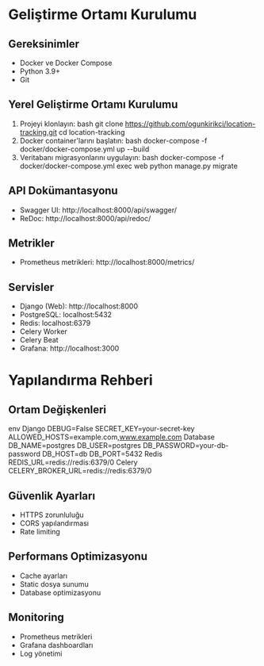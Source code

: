 # Geliştirme Ortamı Kurulumu

## Gereksinimler
- Docker ve Docker Compose
- Python 3.9+
- Git

## Yerel Geliştirme Ortamı Kurulumu

1. Projeyi klonlayın:
bash
git clone https://github.com/ogunkirikci/location-tracking.git
cd location-tracking
2. Docker container'larını başlatın:
bash
docker-compose -f docker/docker-compose.yml up --build
3. Veritabanı migrasyonlarını uygulayın:
bash
docker-compose -f docker/docker-compose.yml exec web python manage.py migrate

## API Dokümantasyonu
- Swagger UI: http://localhost:8000/api/swagger/
- ReDoc: http://localhost:8000/api/redoc/

## Metrikler
- Prometheus metrikleri: http://localhost:8000/metrics/

## Servisler
- Django (Web): http://localhost:8000
- PostgreSQL: localhost:5432
- Redis: localhost:6379
- Celery Worker
- Celery Beat
- Grafana: http://localhost:3000

# Yapılandırma Rehberi

## Ortam Değişkenleri
env
Django
DEBUG=False
SECRET_KEY=your-secret-key
ALLOWED_HOSTS=example.com,www.example.com
Database
DB_NAME=postgres
DB_USER=postgres
DB_PASSWORD=your-db-password
DB_HOST=db
DB_PORT=5432
Redis
REDIS_URL=redis://redis:6379/0
Celery
CELERY_BROKER_URL=redis://redis:6379/0

## Güvenlik Ayarları
- HTTPS zorunluluğu
- CORS yapılandırması
- Rate limiting

## Performans Optimizasyonu
- Cache ayarları
- Static dosya sunumu
- Database optimizasyonu

## Monitoring
- Prometheus metrikleri
- Grafana dashboardları
- Log yönetimi

